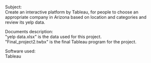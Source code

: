 Subject: 
</br>Create an interactive platform by Tableau, for people to choose an appropriate company in Arizona based on location and categories and review its yelp data.

Documents description:
</br>"yelp data.xlsx" is the data used for this project.
</br>"Final_project2.twbx" is the final Tableau program for the project.

Software used:
</br>Tableau
